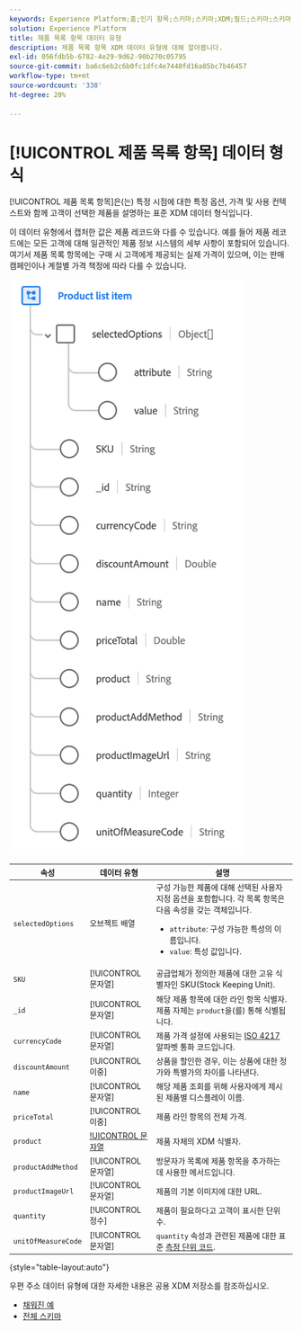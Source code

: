 ```yaml
---
keywords: Experience Platform;홈;인기 항목;스키마;스키마;XDM;필드;스키마;스키마;주소;xdm:address;데이터 유형;데이터 유형;데이터 유형;
solution: Experience Platform
title: 제품 목록 항목 데이터 유형
description: 제품 목록 항목 XDM 데이터 유형에 대해 알아봅니다.
exl-id: 056fdb5b-6782-4e29-9d62-90b270c05795
source-git-commit: ba6c6eb2c6b0fc1dfc4e7440fd16a85bc7b46457
workflow-type: tm+mt
source-wordcount: '338'
ht-degree: 20%

---
```


# [!UICONTROL 제품 목록 항목] 데이터 형식

[!UICONTROL 제품 목록 항목]은(는) 특정 시점에 대한 특정 옵션, 가격 및 사용 컨텍스트와 함께 고객이 선택한 제품을 설명하는 표준 XDM 데이터 형식입니다.

이 데이터 유형에서 캡처한 값은 제품 레코드와 다를 수 있습니다. 예를 들어 제품 레코드에는 모든 고객에 대해 일관적인 제품 정보 시스템의 세부 사항이 포함되어 있습니다. 여기서 제품 목록 항목에는 구매 시 고객에게 제공되는 실제 가격이 있으며, 이는 판매 캠페인이나 계절별 가격 책정에 따라 다를 수 있습니다.

![](../images/data-types/product-list-item.png)

| 속성 | 데이터 유형 | 설명 |
| --- | --- | --- |
| `selectedOptions` | 오브젝트 배열 | 구성 가능한 제품에 대해 선택된 사용자 지정 옵션을 포함합니다. 각 목록 항목은 다음 속성을 갖는 객체입니다.<ul><li>`attribute`: 구성 가능한 특성의 이름입니다.</li><li>`value`: 특성 값입니다.</li></ul> |
| `SKU` | [!UICONTROL 문자열] | 공급업체가 정의한 제품에 대한 고유 식별자인 SKU(Stock Keeping Unit). |
| `_id` | [!UICONTROL 문자열] | 해당 제품 항목에 대한 라인 항목 식별자. 제품 자체는 `product`을(를) 통해 식별됩니다. |
| `currencyCode` | [!UICONTROL 문자열] | 제품 가격 설정에 사용되는 [ISO 4217](https://www.iso.org/iso-4217-currency-codes.html) 알파벳 통화 코드입니다. |
| `discountAmount` | [!UICONTROL 이중] | 상품을 할인한 경우, 이는 상품에 대한 정가와 특별가의 차이를 나타낸다. |
| `name` | [!UICONTROL 문자열] | 해당 제품 조회를 위해 사용자에게 제시된 제품별 디스플레이 이름. |
| `priceTotal` | [!UICONTROL 이중] | 제품 라인 항목의 전체 가격. |
| `product` | [!UICONTROL 문자열](URI) | 제품 자체의 XDM 식별자. |
| `productAddMethod` | [!UICONTROL 문자열] | 방문자가 목록에 제품 항목을 추가하는 데 사용한 메서드입니다. |
| `productImageUrl` | [!UICONTROL 문자열] | 제품의 기본 이미지에 대한 URL. |
| `quantity` | [!UICONTROL 정수] | 제품이 필요하다고 고객이 표시한 단위 수. |
| `unitOfMeasureCode` | [!UICONTROL 문자열] | `quantity` 속성과 관련된 제품에 대한 표준 [측정 단위 코드](https://ucum.org/ucum). |

{style="table-layout:auto"}

우편 주소 데이터 유형에 대한 자세한 내용은 공용 XDM 저장소를 참조하십시오.

* [채워진 예](https://github.com/adobe/xdm/blob/master/components/datatypes/productlistitem.example.1.json)
* [전체 스키마](https://github.com/adobe/xdm/blob/master/components/datatypes/productlistitem.schema.json)
